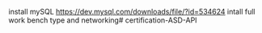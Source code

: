 install mySQL https://dev.mysql.com/downloads/file/?id=534624
intall full work bench
type and networking#   c e r t i f i c a t i o n - A S D - A P I  
 